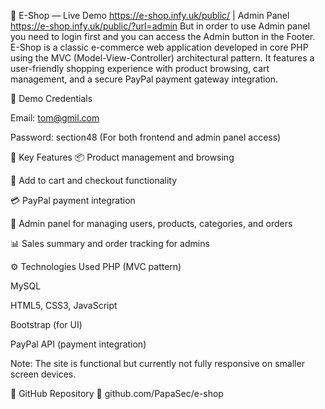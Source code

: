 🛒 E-Shop — Live Demo https://e-shop.infy.uk/public/ | Admin Panel https://e-shop.infy.uk/public/?url=admin
But in order to use Admin panel you need to login first and you can access the Admin button in the Footer.
E-Shop is a classic e-commerce web application developed in core PHP using the MVC (Model-View-Controller) architectural pattern. It features a user-friendly shopping experience with product browsing, cart management, and a secure PayPal payment gateway integration.

🔐 Demo Credentials

Email: tom@gmil.com

Password: section48
(For both frontend and admin panel access)

🧰 Key Features
📦 Product management and browsing

🛒 Add to cart and checkout functionality

💳 PayPal payment integration

🔐 Admin panel for managing users, products, categories, and orders

📊 Sales summary and order tracking for admins

⚙️ Technologies Used
PHP (MVC pattern)

MySQL

HTML5, CSS3, JavaScript

Bootstrap (for UI)

PayPal API (payment integration)

Note: The site is functional but currently not fully responsive on smaller screen devices.

📂 GitHub Repository
🔗 github.com/PapaSec/e-shop

